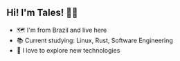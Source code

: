 ## Hi! I'm Tales! 👋🏼

*  🗺 I'm from Brazil and live here<br>
*  📚 Current studying: Linux, Rust, Software Engineering<br>
*  🚀 I love to explore new technologies
<p align="right">
<img height="0em" src="https://komarev.com/ghpvc/?username=talesricr&style=plastic&label=Views"><img>
</p>
<!--
## My Github Stats:
<div align="center">
<a href="https://github.com/talesricr">
  <img align="center" height="140em" src="https://github-readme-stats.vercel.app/api/top-langs/?username=talesricr&layout=compact&theme=radical&exclude_repo=dotfiles"/>
</a>
<a href="https://github.com/talesricr">
  <img align="center" height="140em" src="https://github-readme-stats-git-masterrstaa-rickstaa.vercel.app/api?username=talesricr&show_icons=true&theme=radical&count_private=true&hide=issues,stars"/>
</a></div>
-->
